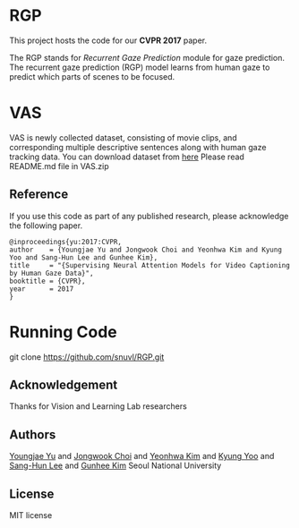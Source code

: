 # RGP

This project hosts the code for our **CVPR 2017** paper.

The RGP stands for *Recurrent Gaze Prediction* module for gaze prediction.
The recurrent gaze prediction (RGP) model learns from human gaze to predict which parts of scenes to be focused.

# VAS

VAS is newly collected dataset, consisting of movie clips, and corresponding multiple descriptive sentences along with human gaze tracking data.
You can download dataset from [here](https://drive.google.com/open?id=0B6JnKeZoakNCR3FlaVpiS252VXc)
Please read README.md file in VAS.zip

## Reference

If you use this code as part of any published research, please acknowledge the following paper.

```
@inproceedings{yu:2017:CVPR,
author    = {Youngjae Yu and Jongwook Choi and Yeonhwa Kim and Kyung Yoo and Sang-Hun Lee and Gunhee Kim},
title     = "{Supervising Neural Attention Models for Video Captioning by Human Gaze Data}",
booktitle = {CVPR},
year      = 2017
}
```

# Running Code

git clone https://github.com/snuvl/RGP.git


## Acknowledgement

Thanks for Vision and Learning Lab researchers

## Authors

[Youngjae Yu](https://yj-yu.github.io/home/) and [Jongwook Choi](https://wook.kr) and [Yeonhwa Kim](http://vni.snu.ac.kr/wiki/People) and [Kyung Yoo](http://vni.snu.ac.kr/wiki/People) and [Sang-Hun Lee](http://vni.snu.ac.kr/wiki/People) and  [Gunhee Kim](http://www.cs.cmu.edu/~gunhee/)
Seoul National University

## License
MIT license
